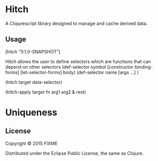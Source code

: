 # Hitch

A Clojurescript library designed to manage and cache derived data.

## Usage
[hitch "0.1.0-SNAPSHOT"]


Hitch allows the user to define selectors which are functions that can depend on other selectors
(def-selector symbol [constructor-binding-forms] [let-selector-forms] 
body)
(def-selector name [args ...] )



(hitch target data-selector)

(hitch-apply target fn arg1 arg2 & rest)

# Uniqueness

## License

Copyright © 2015 FIXME

Distributed under the Eclipse Public License, the same as Clojure.
